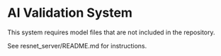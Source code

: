 # AI Validation System
This system requires model files that are not included in the repository.

See resnet_server/README.md for instructions.
